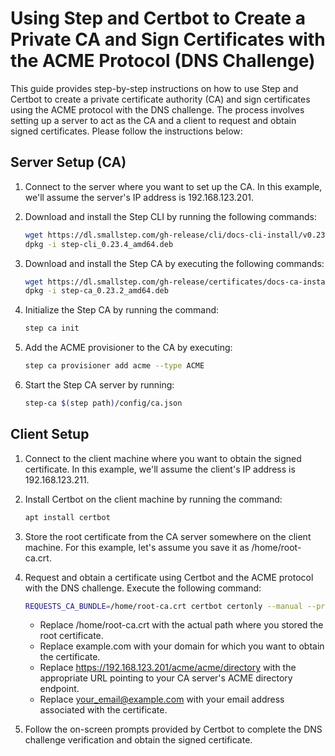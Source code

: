 # Using Step and Certbot to Create a Private CA and Sign Certificates with the ACME Protocol (DNS Challenge)

This guide provides step-by-step instructions on how to use Step and Certbot to create a private certificate authority (CA) and sign certificates using the ACME protocol with the DNS challenge. The process involves setting up a server to act as the CA and a client to request and obtain signed certificates. Please follow the instructions below:

## Server Setup (CA)

1. Connect to the server where you want to set up the CA. In this example, we'll assume the server's IP address is 192.168.123.201.

2. Download and install the Step CLI by running the following commands:

    ```bash
    wget https://dl.smallstep.com/gh-release/cli/docs-cli-install/v0.23.4/step-cli_0.23.4_amd64.deb
    dpkg -i step-cli_0.23.4_amd64.deb
    ```

3. Download and install the Step CA by executing the following commands:

    ```bash
    wget https://dl.smallstep.com/gh-release/certificates/docs-ca-install/v0.23.2/step-ca_0.23.2_amd64.deb
    dpkg -i step-ca_0.23.2_amd64.deb
    ```

4. Initialize the Step CA by running the command:

    ```bash
    step ca init
    ```

5. Add the ACME provisioner to the CA by executing:

    ```bash
    step ca provisioner add acme --type ACME
    ```

6. Start the Step CA server by running:

    ```bash
    step-ca $(step path)/config/ca.json
    ```    

## Client Setup

1. Connect to the client machine where you want to obtain the signed certificate. In this example, we'll assume the client's IP address is 192.168.123.211.

2. Install Certbot on the client machine by running the command:

    ```bash
    apt install certbot
    ```

3. Store the root certificate from the CA server somewhere on the client machine. For this example, let's assume you save it as /home/root-ca.crt.

4. Request and obtain a certificate using Certbot and the ACME protocol with the DNS challenge. Execute the following command:

    ```bash
    REQUESTS_CA_BUNDLE=/home/root-ca.crt certbot certonly --manual --preferred-challenges dns -d example.com --server https://192.168.123.201/acme/acme/directory --email your_email@example.com
    ```


    - Replace /home/root-ca.crt with the actual path where you stored the root certificate.
    - Replace example.com with your domain for which you want to obtain the certificate.
    - Replace https://192.168.123.201/acme/acme/directory with the appropriate URL pointing to your CA server's ACME directory endpoint.
    - Replace your_email@example.com with your email address associated with the certificate.

5. Follow the on-screen prompts provided by Certbot to complete the DNS challenge verification and obtain the signed certificate.
